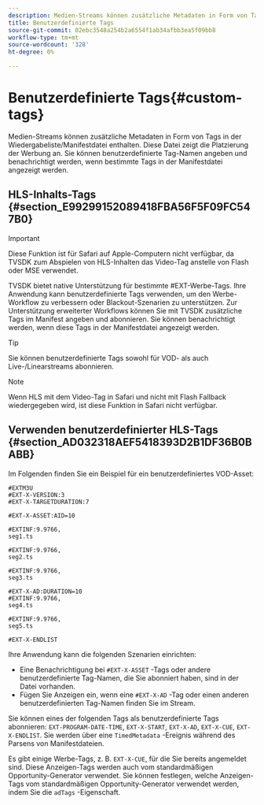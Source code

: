 ```yaml
---
description: Medien-Streams können zusätzliche Metadaten in Form von Tags in der Wiedergabeliste/Manifestdatei enthalten. Diese Datei zeigt die Platzierung der Werbung an. Sie können benutzerdefinierte Tag-Namen angeben und benachrichtigt werden, wenn bestimmte Tags in der Manifestdatei angezeigt werden.
title: Benutzerdefinierte Tags
source-git-commit: 02ebc3548a254b2a6554f1ab34afbb3ea5f09bb8
workflow-type: tm+mt
source-wordcount: '328'
ht-degree: 0%

---
```


# Benutzerdefinierte Tags{#custom-tags}

Medien-Streams können zusätzliche Metadaten in Form von Tags in der Wiedergabeliste/Manifestdatei enthalten. Diese Datei zeigt die Platzierung der Werbung an. Sie können benutzerdefinierte Tag-Namen angeben und benachrichtigt werden, wenn bestimmte Tags in der Manifestdatei angezeigt werden.

## HLS-Inhalts-Tags {#section_E99299152089418FBA56F5F09FC547B0}

>[!IMPORTANT]
>
>Diese Funktion ist für Safari auf Apple-Computern nicht verfügbar, da TVSDK zum Abspielen von HLS-Inhalten das Video-Tag anstelle von Flash oder MSE verwendet.

TVSDK bietet native Unterstützung für bestimmte #EXT-Werbe-Tags. Ihre Anwendung kann benutzerdefinierte Tags verwenden, um den Werbe-Workflow zu verbessern oder Blackout-Szenarien zu unterstützen. Zur Unterstützung erweiterter Workflows können Sie mit TVSDK zusätzliche Tags im Manifest angeben und abonnieren. Sie können benachrichtigt werden, wenn diese Tags in der Manifestdatei angezeigt werden.

>[!TIP]
>
>Sie können benutzerdefinierte Tags sowohl für VOD- als auch Live-/Linearstreams abonnieren.

>[!NOTE]
>
>Wenn HLS mit dem Video-Tag in Safari und nicht mit Flash Fallback wiedergegeben wird, ist diese Funktion in Safari nicht verfügbar.

## Verwenden benutzerdefinierter HLS-Tags {#section_AD032318AEF5418393D2B1DF36B0BABB}

Im Folgenden finden Sie ein Beispiel für ein benutzerdefiniertes VOD-Asset:

```
#EXTM3U
#EXT-X-VERSION:3
#EXT-X-TARGETDURATION:7
 
#EXT-X-ASSET:AID=10
 
#EXTINF:9.9766,
seg1.ts
 
#EXTINF:9.9766,
seg2.ts
 
#EXTINF:9.9766,
seg3.ts
 
#EXT-X-AD:DURATION=10
#EXTINF:9.9766,
seg4.ts
 
#EXTINF:9.9766,
seg5.ts
 
#EXT-X-ENDLIST
```

Ihre Anwendung kann die folgenden Szenarien einrichten:

* Eine Benachrichtigung bei `#EXT-X-ASSET` -Tags oder andere benutzerdefinierte Tag-Namen, die Sie abonniert haben, sind in der Datei vorhanden.
* Fügen Sie Anzeigen ein, wenn eine `#EXT-X-AD` -Tag oder einen anderen benutzerdefinierten Tag-Namen finden Sie im Stream.

Sie können eines der folgenden Tags als benutzerdefinierte Tags abonnieren: `EXT-PROGRAM-DATE-TIME`, `EXT-X-START`, `EXT-X-AD`, `EXT-X-CUE`, `EXT-X-ENDLIST`. Sie werden über eine `TimedMetadata` -Ereignis während des Parsens von Manifestdateien.

Es gibt einige Werbe-Tags, z. B. `EXT-X-CUE`, für die Sie bereits angemeldet sind. Diese Anzeigen-Tags werden auch vom standardmäßigen Opportunity-Generator verwendet. Sie können festlegen, welche Anzeigen-Tags vom standardmäßigen Opportunity-Generator verwendet werden, indem Sie die `adTags` -Eigenschaft.
